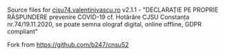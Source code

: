 Source files for <a href="https://cjsu74.valentinivascu.ro">cjsu74.valentinivascu.ro</a> v2.1.1 - "DECLARAȚIE PE PROPRIE RĂSPUNDERE prevenire COVID-19 cf. Hotărâre CJSU Constanța nr.74/19.11.2020, se poate semna olograf digital, online offline, GDPR compliant"

Fork from https://github.com/b247/cnsu52